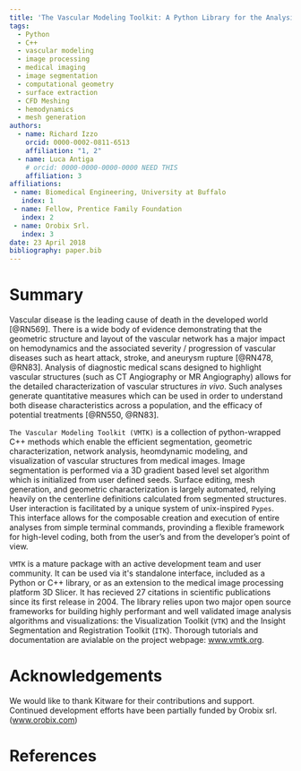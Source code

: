 ```yaml
---
title: 'The Vascular Modeling Toolkit: A Python Library for the Analysis of Tubular Structures in Medical Images'
tags:
  - Python
  - C++
  - vascular modeling
  - image processing
  - medical imaging
  - image segmentation
  - computational geometry
  - surface extraction
  - CFD Meshing
  - hemodynamics
  - mesh generation
authors:
  - name: Richard Izzo
    orcid: 0000-0002-0811-6513
    affiliation: "1, 2"
  - name: Luca Antiga
    # orcid: 0000-0000-0000-0000 NEED THIS
    affiliation: 3
affiliations:
 - name: Biomedical Engineering, University at Buffalo
   index: 1
 - name: Fellow, Prentice Family Foundation
   index: 2
 - name: Orobix Srl. 
   index: 3
date: 23 April 2018
bibliography: paper.bib
---
```


# Summary

Vascular disease is the leading cause of death in the developed world [@RN569].
There is a wide body of evidence demonstrating that the geometric structure and
layout of the vascular network has a major impact on hemodynamics and the
associated severity / progression of vascular diseases such as heart attack,
stroke, and aneurysm rupture [@RN478, @RN83]. Analysis of diagnostic medical
scans designed to highlight vascular structures (such as CT Angiography or MR
Angiography) allows for the detailed characterization of vascular structures
*in vivo*. Such analyses generate quantitative measures which can be used in
order to understand both disease characteristics across a population, and the
efficacy of potential treatments [@RN550, @RN83].

``The Vascular Modeling Toolkit (VMTK)`` is a collection of python-wrapped C++
methods which enable the efficient segmentation, geometric characterization,
network analysis, heomdynamic modeling, and visualization of vascular
structures from medical images. Image segmentation is performed via a 3D
gradient based level set algorithm which is initialized from user defined
seeds. Surface editing, mesh generation, and geometric characterization is
largely automated, relying heavily on the centerline definitions calculated
from segmented structures.  User interaction is facilitated by a unique system of
unix-inspired ``Pypes``. This interface allows for the composable creation and
execution of entire analyses from simple terminal commands, provinding a
flexible framework for high-level coding, both from the user’s and from the
developer’s point of view.

``VMTK`` is a mature package with an active development team and user
community. It can be used via it's standalone interface, included as a Python
or C++ library, or as an extension to the medical image processing platform 3D
Slicer. It has recieved 27 citations in scientific publications since its first
release in 2004. The library relies upon two major open source frameworks for
building highly performant and well validated image analysis algorithms and
visualizations: the Visualization Toolkit (``VTK``) and the Insight
Segmentation and Registration Toolkit (``ITK``).  Thorough tutorials and
documentation are avialable on the project webpage: www.vmtk.org.  

# Acknowledgements

We would like to thank Kitware for their contributions and support. Continued
development efforts have been partially funded by Orobix srl. (www.orobix.com)

# References

